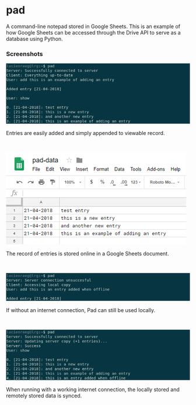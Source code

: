 # pad
A command-line notepad stored in Google Sheets. This is an example of how Google Sheets can be accessed through the Drive API to serve as a database using Python.

### Screenshots

![Screenshot 1](/images/scrot1.png)

Entries are easily added and simply appended to viewable record.

<br>

![Screenshot 2](/images/scrot2.png)

The record of entries is stored online in a Google Sheets document.

<br>

![Screenshot 3](/images/scrot3.png)

If without an internet connection, Pad can still be used locally.

<br>

![Screenshot 4](/images/scrot4.png)

When running with a working internet connection, the locally stored and remotely stored data is synced.
